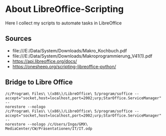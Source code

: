 # About LibreOffice-Scripting
Here I collect my scripts to automate tasks in LibreOffice

## Sources
* file:///E:/Data/System/Downloads/Makro_Kochbuch.pdf
* file:///E:/Data/System/Downloads/Makroprogrammierung_V41(1).pdf
* https://api.libreoffice.org/docs/
* https://onesheep.org/scripting-libreoffice-python/

## Bridge to Libre Office
```
/c/Program\ Files\ \(x86\)/LibreOffice\ 5/program/soffice --accept="socket,host=localhost,port=2002;urp;StarOffice.ServiceManager" --
norestore --nologo
/c/Program\ Files\ \(x86\)/LibreOffice\ 5/program/soffice --accept="socket,host=localhost,port=2002;urp;StarOffice.ServiceManager" --
norestore --nologo /c/Users/Ingo/GMX\ MediaCenter/CW/Präsentationen/IT/IT.odp
```

